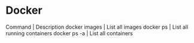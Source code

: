 # Docker

Command | Description
docker images | List all images
docker ps | List all running containers
docker ps -a | List all containers
